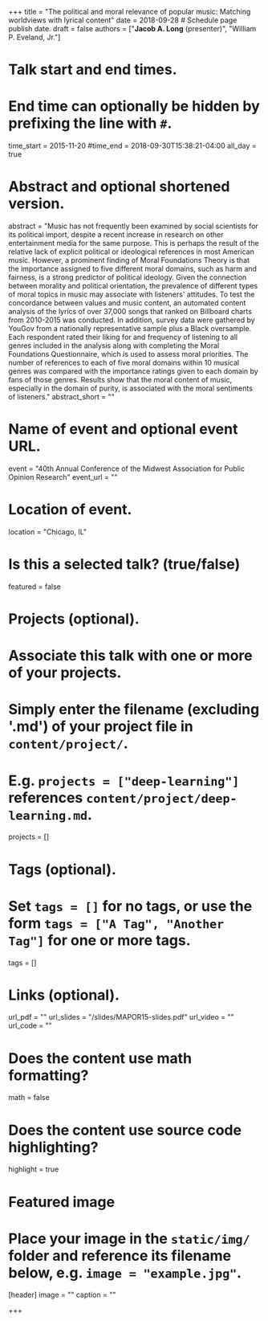 +++
title = "The political and moral relevance of popular music: Matching worldviews with lyrical content"
date = 2018-09-28 # Schedule page publish date.
draft = false
authors = ["**Jacob A. Long** (presenter)", "William P. Eveland, Jr."]

# Talk start and end times.
#   End time can optionally be hidden by prefixing the line with `#`.
time_start = 2015-11-20
#time_end = 2018-09-30T15:38:21-04:00
all_day = true

# Abstract and optional shortened version.
abstract = "Music has not frequently been examined by social scientists for its political import, despite a recent increase in research on other entertainment media for the same purpose. This is perhaps the result of the relative lack of explicit political or ideological references in most American music. However, a prominent finding of Moral Foundations Theory is that the importance assigned to five different moral domains, such as harm and fairness, is a strong predictor of political ideology. Given the connection between morality and political orientation, the prevalence of different types of moral topics in music may associate with listeners' attitudes. To test the concordance between values and music content, an automated content analysis of the lyrics of over 37,000 songs that ranked on Billboard charts from 2010-2015 was conducted. In addition, survey data were gathered by YouGov from a nationally representative sample plus a Black oversample. Each respondent rated their liking for and frequency of listening to all genres included in the analysis along with completing the Moral Foundations Questionnaire, which is used to assess moral priorities. The number of references to each of five moral domains within 10 musical genres was compared with the importance ratings given to each domain by fans of those genres. Results show that the moral content of music, especially in the domain of purity, is associated with the moral sentiments of listeners."
abstract_short = ""

# Name of event and optional event URL.
event = "40th Annual Conference of the Midwest Association for Public Opinion Research"
event_url = ""

# Location of event.
location = "Chicago, IL"

# Is this a selected talk? (true/false)
featured = false

# Projects (optional).
#   Associate this talk with one or more of your projects.
#   Simply enter the filename (excluding '.md') of your project file in `content/project/`.
#   E.g. `projects = ["deep-learning"]` references `content/project/deep-learning.md`.
projects = []

# Tags (optional).
#   Set `tags = []` for no tags, or use the form `tags = ["A Tag", "Another Tag"]` for one or more tags.
tags = []

# Links (optional).
url_pdf = ""
url_slides = "/slides/MAPOR15-slides.pdf"
url_video = ""
url_code = ""

# Does the content use math formatting?
math = false

# Does the content use source code highlighting?
highlight = true

# Featured image
# Place your image in the `static/img/` folder and reference its filename below, e.g. `image = "example.jpg"`.
[header]
image = ""
caption = ""

+++